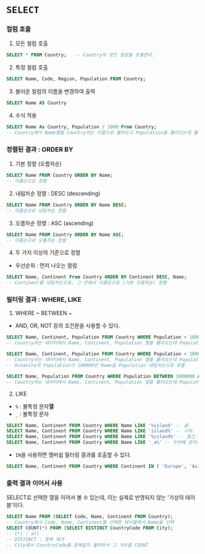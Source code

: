 # `SELECT`

### 컬럼 호출
1. 모든 컬럼 호출
```sql
SELECT * FROM Country;   -- Country의 모든 컬럼을 호출한다.
```

2. 특정 컬럼 호출
```sql
SELECT Name, Code, Region, Population FROM Country;
```

3. 불러온 컬럼의 이름을 변경하여 출력
```sql
SELECT Name AS Country
```

4. 수식 적용
```sql
SELECT Name As Country, Population / 1000 From Country;
-- Country에서 Name열을 Country라는 이름으로 불러오고 Population을 불러오는데 불러올 때 1000으로 나눈 값을 호출 (Population/1000)
```

### 정렬된 결과 : ORDER BY
1. 기본 정렬 (오름차순)
```sql
SELECT Name FROM Country ORDER BY Name;
-- 이름순으로 정렬
```

2. 내림차순 정렬 : DESC (descending)
```sql
SELECT Name FROM Country ORDER BY Name DESC;
-- 이름순으로 내림차순 정렬
```

3. 오름차순 정렬 : ASC (ascending)
```sql
SELECT Name FROM Country ORDER BY Name ASC;
-- 이름순으로 오름차순 정렬
```

4. 두 가지 이상의 기준으로 정렬
- 우선순위 : 먼저 나오는 컬럼
```sql
SELECT Name, Continent From Country ORDER BY Continent DESC, Name;
-- Continent를 내림차순으로, 그 안에서 이름순으로 (기본 오름차순) 정렬
```

### 필터링 결과 : WHERE, LIKE
1. WHERE ~ BETWEEN ~
- AND, OR, NOT 등의 조건문을 사용할 수 있다.
```sql
SELECT Name, Continent, Population FROM Country WHERE Population < 100000 ORDER BY Population DESC;
-- Country라는 데이터에서 Name, Continent, Population 열을 불러오는데 Population은 100000 미만인 값을 내림차순으로 호출

SELECT Name, Continent, Population FROM Country WHERE Population < 100000 AND Continent = 'Oceania' ORDER BY Population DESC;
-- Country라는 데이터에서 Name, Continent, Population 열을 불러오는데 Population은 100000 미만이고 Continent는 Oceanina인 데이터를 Population 내림차순으로 호출
-- Oceanina의 Population이 100000인 Name을 Population 내림차순으로 호출

SELECT Name, Population FROM Country WHERE Population BETWEEN 1000000 AND 10000000 ORDER BY Population DESC
-- Country라는 데이터에서 Name, Continent, Population 열을 불러오는데 Population이 1000000, 10000000 사이인 데이터를 Population 내림차순으로 호출
```
2. LIKE
- `%` : 불특정 문자**열**
- `_` : 불특정 문자

```sql
SELECT Name, Continent FROM Country WHERE Name LIKE '%island' -- 끝.
SELECT Name, Continent FROM Country WHERE Name LIKE 'island%' -- 시작.
SELECT Name, Continent FROM Country WHERE Name LIKE '%island%' -- 중간.
SELECT Name, Continent FROM Country WHERE Name LIKE '_a%' -- 두번째 문자.
```

- `IN`을 사용하면 멤버쉽 필터링 결과를 호출할 수 있다.
```sql
SELECT Name, Continent FROM Country WHERE Continent IN ( 'Europe', 'Asia' ); 
```

### 출력 결과 이어서 사용
SELECT로 선택한 열을 이어서 볼 수 있는데, 이는 실제로 반영되지 않는 '가상의 테이블'이다.

```sql
SELECT Name FROM (SELECT Code, Name, Continent FROM Country);
-- Country에서 Code, Name, Continent를 선택한 테이블에서 Name을 선택
SELECT COUNT(*) FROM (SELECT DISTINCT CountryCode FROM City);
-- (*) : all
-- DISTINCT : 중복 제거
-- City에서 CountryCode를 중복없이 불러와서 그 개수를 COUNT
```